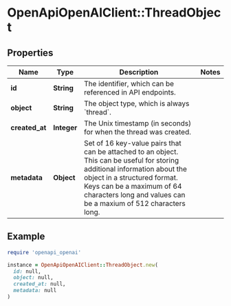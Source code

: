 # OpenApiOpenAIClient::ThreadObject

## Properties

| Name | Type | Description | Notes |
| ---- | ---- | ----------- | ----- |
| **id** | **String** | The identifier, which can be referenced in API endpoints. |  |
| **object** | **String** | The object type, which is always &#x60;thread&#x60;. |  |
| **created_at** | **Integer** | The Unix timestamp (in seconds) for when the thread was created. |  |
| **metadata** | **Object** | Set of 16 key-value pairs that can be attached to an object. This can be useful for storing additional information about the object in a structured format. Keys can be a maximum of 64 characters long and values can be a maxium of 512 characters long.  |  |

## Example

```ruby
require 'openapi_openai'

instance = OpenApiOpenAIClient::ThreadObject.new(
  id: null,
  object: null,
  created_at: null,
  metadata: null
)
```

